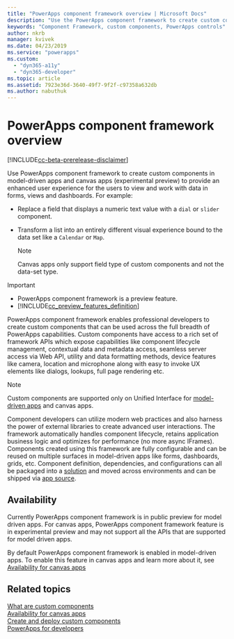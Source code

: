 ```yaml
---
title: "PowerApps component framework overview | Microsoft Docs"
description: "Use the PowerApps component framework to create custom components to provide enhanced experience for people to view and work with data in forms, views, and dashboards."
keywords: "Component Framework, custom components, PowerApps controls"
author: nkrb 
manager: kvivek
ms.date: 04/23/2019
ms.service: "powerapps"
ms.custom:
  - "dyn365-a11y"
  - "dyn365-developer"
ms.topic: article
ms.assetid: 7923e36d-3640-49f7-9f2f-c97358a632db
ms.author: nabuthuk
---
```


# PowerApps component framework overview

[!INCLUDE[cc-beta-prerelease-disclaimer](../../includes/cc-beta-prerelease-disclaimer.md)]

Use PowerApps component framework to create custom components in model-driven apps and canvas apps (experimental preview) to provide an enhanced user experience for the users to view and work with data in forms, views and dashboards. For example:

- Replace a field that displays a numeric text value with a `dial` or `slider` component.
- Transform a list into an entirely different visual experience bound to the data set like a `Calendar` or `Map`.
 
   > [!NOTE]
   > Canvas apps only support field type of custom components and not the data-set type.

> [!IMPORTANT]
> - PowerApps component framework is a preview feature.
> - [!INCLUDE[cc_preview_features_definition](../../includes/cc-preview-features-definition.md)] 


PowerApps component framework enables professional developers to create custom components that can be used across the full breadth of PowerApps capabilities. Custom components have access to a rich set of framework APIs which expose capabilities like component lifecycle management, contextual data and metadata access, seamless server access via Web API, utility and data formatting methods, device features like camera, location and microphone along with easy to invoke UX elements like dialogs, lookups, full page rendering etc.  

> [!NOTE]
> Custom components are supported only on Unified Interface for [model-driven apps](/powerapps/maker/model-driven-apps/model-driven-app-overview) and canvas apps.

Component developers can utilize modern web practices and also harness the power of external libraries to create advanced user interactions. The framework automatically handles component lifecycle, retains application business logic and optimizes for performance (no more async IFrames). Components created using this framework are fully configurable and can be reused on multiple surfaces in model-driven apps like forms, dashboards, grids, etc. Component definition, dependencies, and configurations can all be packaged into a [solution](https://docs.microsoft.com/dynamics365/customer-engagement/customize/solutions-overview) and moved across environments and can be shipped via [app source](https://appsource.microsoft.com/en-us/marketplace/apps?page=1&product=dynamics-365).  

## Availability

Currently PowerApps component framework is in public preview for model driven apps. For canvas apps, PowerApps component framework feature is in experimental preview and may not support all the APIs that are supported for model driven apps. 

By default PowerApps component framework is enabled in model-driven apps. To enable this feature in canvas apps and learn more about it, see [Availability for canvas apps](component-framework-for-canvas-apps.md)

## Related topics

[What are custom components](custom-controls-overview.md)<br/>
[Availability for canvas apps](component-framework-for-canvas-apps.md)<br/>
[Create and deploy custom components](create-custom-controls-using-pcf.md)<br/>
[PowerApps for developers](https://docs.microsoft.com/powerapps/#pivot=home&panel=developer)

